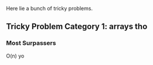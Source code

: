 Here lie a bunch of tricky problems.

## Tricky Problem Category 1: arrays tho

### Most Surpassers

O(n) yo
